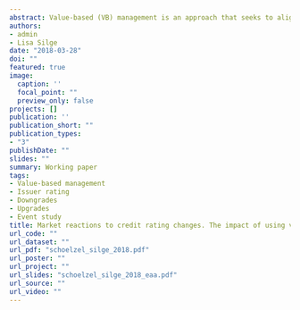 ```yaml
---
abstract: Value-based (VB) management is an approach that seeks to align the interests of managers and shareholders by encouraging actions that maximize shareholder value. One possible approach to increase shareholder value is to optimize risk taking and the cost of capital. This paper focuses on rating changes that reflect credit risk. We use option pricing theory to analyze the effect of increased credit risk — as reflected by negative rating changes — on shareholder value. Increased credit risk can be the result of a higher cash flow variance, which affects the cost of debt, the cost of equity and shareholder value. By comparing capital market reactions to rating changes for users and non-users of VB performance measures, we investigate the shareholder value effect of using such measures. With a sample of 115 rating changes of listed German firms between 1996 and 2014, we separately analyze market reactions to downgrades and upgrades. We find that using VB performance metrics is positively associated with market reactions to downgrade announcements and thus with shareholder value. This indicates that VB measures lead to a risk-taking strategy that is in line with shareholders’ interests, and such measures reduce information asymmetries. Further, using VB metrics is not significantly associated with market reactions to upgrade announcements. This might be the result of lower information asymmetries in the context of upgrades.
authors:
- admin
- Lisa Silge
date: "2018-03-28"
doi: ""
featured: true
image:
  caption: ''
  focal_point: ""
  preview_only: false
projects: []
publication: ''
publication_short: ""
publication_types:
- "3"
publishDate: ""
slides: ""
summary: Working paper
tags:
- Value-based management
- Issuer rating
- Downgrades
- Upgrades
- Event study
title: Market reactions to credit rating changes. The impact of using value-based performance measures
url_code: ""
url_dataset: ""
url_pdf: "schoelzel_silge_2018.pdf"
url_poster: ""
url_project: ""
url_slides: "schoelzel_silge_2018_eaa.pdf"
url_source: ""
url_video: ""
---
```


